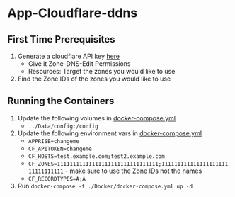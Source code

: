 # App-Cloudflare-ddns

## First Time Prerequisites

1. Generate a cloudflare API key [here](https://dash.cloudflare.com/profile/api-tokens)
    * Give it Zone-DNS-Edit Permissions
    * Resources: Target the zones you would like to use
2. Find the Zone IDs of the zones you would like to use

## Running the Containers

1. Update the following volumes in [docker-compose.yml](./Docker/docker-compose.yml)
    * `../Data/config:/config`
2. Update the following environment vars in [docker-compose.yml](./Docker/docker-compose.yml)
    * `APPRISE=changeme`
    * `CF_APITOKEN=changeme`
    * `CF_HOSTS=test.example.com;test2.example.com`
    * `CF_ZONES=11111111111111111111111111111111;11111111111111111111111111111111` - make sure to use the Zone IDs not the names
    * `CF_RECORDTYPES=A;A`
3. Run `docker-compose -f ./Docker/docker-compose.yml up -d`
